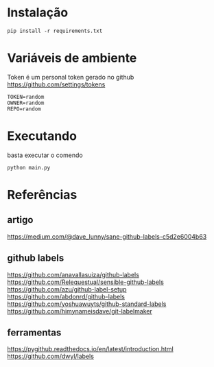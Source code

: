 # Instalação
```shell script
pip install -r requirements.txt
```

# Variáveis de ambiente
Token é um personal token gerado no github https://github.com/settings/tokens
```shell script
TOKEN=random
OWNER=random
REPO=random
```

# Executando
basta executar o comendo
```shell script
python main.py
```

# Referências
## artigo
https://medium.com/@dave_lunny/sane-github-labels-c5d2e6004b63
## github labels
https://github.com/anavallasuiza/github-labels
https://github.com/Relequestual/sensible-github-labels
https://github.com/azu/github-label-setup
https://github.com/abdonrd/github-labels
https://github.com/yoshuawuyts/github-standard-labels
https://github.com/himynameisdave/git-labelmaker
## ferramentas
https://pygithub.readthedocs.io/en/latest/introduction.html
https://github.com/dwyl/labels
